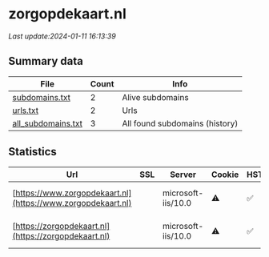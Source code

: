 # zorgopdekaart.nl
*Last update:2024-01-11 16:13:39*
## Summary data
| File       | Count | Info |
|------------|-------|------|
|[subdomains.txt](/data/zorgopdekaart/subdomains.txt)|2|Alive subdomains|
|[urls.txt](/data/zorgopdekaart/urls.txt)|2|Urls|
|[all_subdomains.txt](/data/zorgopdekaart/all_subdomains.txt)|3|All found subdomains (history)|
## Statistics
| Url | SSL | Server | Cookie | HSTS | CSP | XFO | XXP | RP | Tech |
|------------|-------|------|------|------|------|------|------|------|------|
|[https://www.zorgopdekaart.nl](https://www.zorgopdekaart.nl)| |microsoft-iis/10.0|:warning: |:white_check_mark: | |:white_check_mark: |:white_check_mark: |:white_check_mark: |HSTS IIS:10.0 PHP:7....|
|[https://zorgopdekaart.nl](https://zorgopdekaart.nl)| |microsoft-iis/10.0|:warning: |:white_check_mark: | |:white_check_mark: |:white_check_mark: |:white_check_mark: |HSTS IIS:10.0 PHP:7....|